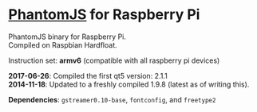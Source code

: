 # [PhantomJS](http://phantomjs.org) for Raspberry Pi

PhantomJS binary for Raspberry Pi.  
Compiled on Raspbian Hardfloat.

Instruction set: __armv6__ (compatible with all raspberry pi devices)

__2017-06-26__: Compiled the first qt5 version: 2.1.1  
__2014-11-18__: Updated to a freshly compiled 1.9.8 (latest as of writing this).

__Dependencies__:
`gstreamer0.10-base`, `fontconfig`, and `freetype2`
